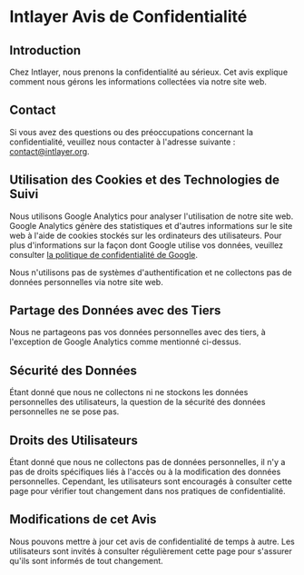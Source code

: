 # Intlayer Avis de Confidentialité

## Introduction

Chez Intlayer, nous prenons la confidentialité au sérieux. Cet avis explique comment nous gérons les informations collectées via notre site web.

## Contact

Si vous avez des questions ou des préoccupations concernant la confidentialité, veuillez nous contacter à l'adresse suivante : [contact@intlayer.org](mailto:contact@intlayer.org).

## Utilisation des Cookies et des Technologies de Suivi

Nous utilisons Google Analytics pour analyser l'utilisation de notre site web. Google Analytics génère des statistiques et d'autres informations sur le site web à l'aide de cookies stockés sur les ordinateurs des utilisateurs. Pour plus d'informations sur la façon dont Google utilise vos données, veuillez consulter [la politique de confidentialité de Google](https://policies.google.com/privacy).

Nous n'utilisons pas de systèmes d'authentification et ne collectons pas de données personnelles via notre site web.

## Partage des Données avec des Tiers

Nous ne partageons pas vos données personnelles avec des tiers, à l'exception de Google Analytics comme mentionné ci-dessus.

## Sécurité des Données

Étant donné que nous ne collectons ni ne stockons les données personnelles des utilisateurs, la question de la sécurité des données personnelles ne se pose pas.

## Droits des Utilisateurs

Étant donné que nous ne collectons pas de données personnelles, il n'y a pas de droits spécifiques liés à l'accès ou à la modification des données personnelles. Cependant, les utilisateurs sont encouragés à consulter cette page pour vérifier tout changement dans nos pratiques de confidentialité.

## Modifications de cet Avis

Nous pouvons mettre à jour cet avis de confidentialité de temps à autre. Les utilisateurs sont invités à consulter régulièrement cette page pour s'assurer qu'ils sont informés de tout changement.
